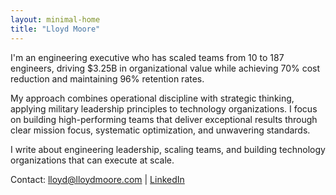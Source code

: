 ```yaml
---
layout: minimal-home
title: "Lloyd Moore"
---
```


I'm an engineering executive who has scaled teams from 10 to 187 engineers, driving $3.25B in organizational value while achieving 70% cost reduction and maintaining 96% retention rates.

My approach combines operational discipline with strategic thinking, applying military leadership principles to technology organizations. I focus on building high-performing teams that deliver exceptional results through clear mission focus, systematic optimization, and unwavering standards.

I write about engineering leadership, scaling teams, and building technology organizations that can execute at scale.

Contact: [lloyd@lloydmoore.com](mailto:lloyd@lloydmoore.com) | [LinkedIn](https://www.linkedin.com/in/moorelloyd)